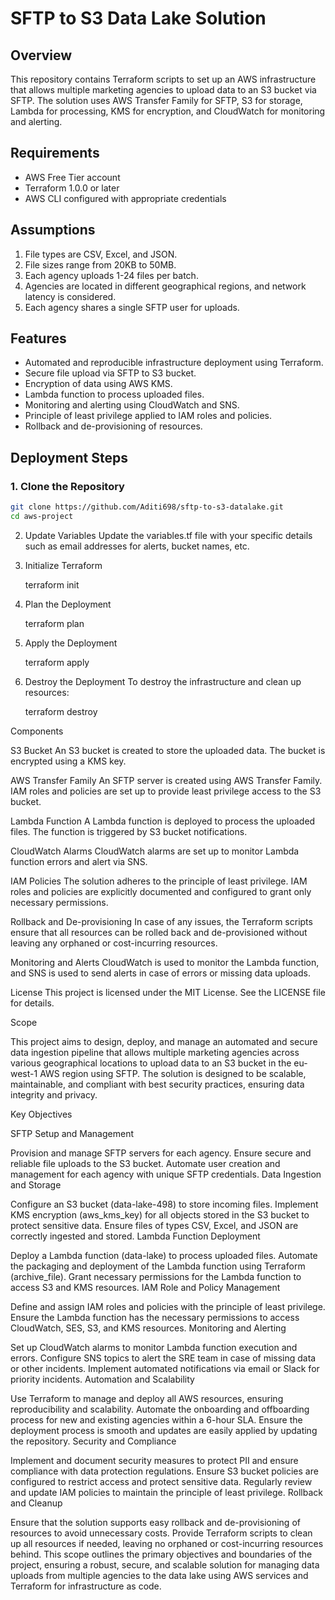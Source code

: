 # SFTP to S3 Data Lake Solution

## Overview

This repository contains Terraform scripts to set up an AWS infrastructure that allows multiple marketing agencies to upload data to an S3 bucket via SFTP. The solution uses AWS Transfer Family for SFTP, S3 for storage, Lambda for processing, KMS for encryption, and CloudWatch for monitoring and alerting.

## Requirements

- AWS Free Tier account
- Terraform 1.0.0 or later
- AWS CLI configured with appropriate credentials

## Assumptions

1. File types are CSV, Excel, and JSON.
2. File sizes range from 20KB to 50MB.
3. Each agency uploads 1-24 files per batch.
4. Agencies are located in different geographical regions, and network latency is considered.
5. Each agency shares a single SFTP user for uploads.

## Features

- Automated and reproducible infrastructure deployment using Terraform.
- Secure file upload via SFTP to S3 bucket.
- Encryption of data using AWS KMS.
- Lambda function to process uploaded files.
- Monitoring and alerting using CloudWatch and SNS.
- Principle of least privilege applied to IAM roles and policies.
- Rollback and de-provisioning of resources.

## Deployment Steps

### 1. Clone the Repository

```bash
git clone https://github.com/Aditi698/sftp-to-s3-datalake.git
cd aws-project
```

2. Update Variables
   Update the variables.tf file with your specific details such as email addresses for alerts, bucket names, etc.

3. Initialize Terraform

   terraform init

4. Plan the Deployment

   terraform plan

5. Apply the Deployment

   terraform apply

6. Destroy the Deployment
   To destroy the infrastructure and clean up resources:

   terraform destroy

Components

S3 Bucket
An S3 bucket is created to store the uploaded data. The bucket is encrypted using a KMS key.

AWS Transfer Family
An SFTP server is created using AWS Transfer Family. IAM roles and policies are set up to provide least privilege access to the S3 bucket.

Lambda Function
A Lambda function is deployed to process the uploaded files. The function is triggered by S3 bucket notifications.

CloudWatch Alarms
CloudWatch alarms are set up to monitor Lambda function errors and alert via SNS.

IAM Policies
The solution adheres to the principle of least privilege. IAM roles and policies are explicitly documented and configured to grant only necessary permissions.

Rollback and De-provisioning
In case of any issues, the Terraform scripts ensure that all resources can be rolled back and de-provisioned without leaving any orphaned or cost-incurring resources.

Monitoring and Alerts
CloudWatch is used to monitor the Lambda function, and SNS is used to send alerts in case of errors or missing data uploads.

License
This project is licensed under the MIT License. See the LICENSE file for details.

Scope

This project aims to design, deploy, and manage an automated and secure data ingestion pipeline that allows multiple marketing agencies across various geographical locations to upload data to an S3 bucket in the eu-west-1 AWS region using SFTP. The solution is designed to be scalable, maintainable, and compliant with best security practices, ensuring data integrity and privacy.

Key Objectives

SFTP Setup and Management

Provision and manage SFTP servers for each agency.
Ensure secure and reliable file uploads to the S3 bucket.
Automate user creation and management for each agency with unique SFTP credentials.
Data Ingestion and Storage

Configure an S3 bucket (data-lake-498) to store incoming files.
Implement KMS encryption (aws_kms_key) for all objects stored in the S3 bucket to protect sensitive data.
Ensure files of types CSV, Excel, and JSON are correctly ingested and stored.
Lambda Function Deployment

Deploy a Lambda function (data-lake) to process uploaded files.
Automate the packaging and deployment of the Lambda function using Terraform (archive_file).
Grant necessary permissions for the Lambda function to access S3 and KMS resources.
IAM Role and Policy Management

Define and assign IAM roles and policies with the principle of least privilege.
Ensure the Lambda function has the necessary permissions to access CloudWatch, SES, S3, and KMS resources.
Monitoring and Alerting

Set up CloudWatch alarms to monitor Lambda function execution and errors.
Configure SNS topics to alert the SRE team in case of missing data or other incidents.
Implement automated notifications via email or Slack for priority incidents.
Automation and Scalability

Use Terraform to manage and deploy all AWS resources, ensuring reproducibility and scalability.
Automate the onboarding and offboarding process for new and existing agencies within a 6-hour SLA.
Ensure the deployment process is smooth and updates are easily applied by updating the repository.
Security and Compliance

Implement and document security measures to protect PII and ensure compliance with data protection regulations.
Ensure S3 bucket policies are configured to restrict access and protect sensitive data.
Regularly review and update IAM policies to maintain the principle of least privilege.
Rollback and Cleanup

Ensure that the solution supports easy rollback and de-provisioning of resources to avoid unnecessary costs.
Provide Terraform scripts to clean up all resources if needed, leaving no orphaned or cost-incurring resources behind.
This scope outlines the primary objectives and boundaries of the project, ensuring a robust, secure, and scalable solution for managing data uploads from multiple agencies to the data lake using AWS services and Terraform for infrastructure as code.
